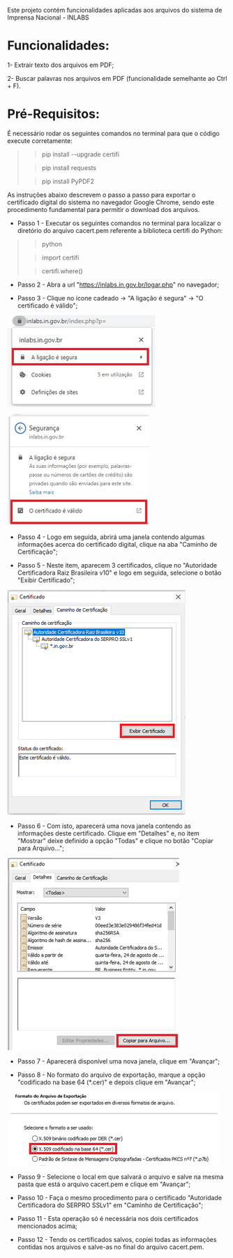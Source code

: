Este projeto contém funcionalidades aplicadas aos arquivos do sistema de Imprensa Nacional - INLABS

# __Funcionalidades__:

1- Extrair texto dos arquivos em PDF;

2- Buscar palavras nos arquivos em PDF (funcionalidade semelhante ao Ctrl + F).

# __Pré-Requisitos__:

É necessário rodar os seguintes comandos no terminal para que o código execute corretamente: 
>>pip install --upgrade certifi
>
>>pip install requests
>
>>pip install PyPDF2

As instruções abaixo descrevem o passo a passo para exportar o certificado digital do sistema no navegador Google Chrome, 
sendo este procedimento fundamental para permitir o download dos arquivos.

* Passo 1 - Executar os seguintes comandos no terminal para localizar o diretório do arquivo cacert.pem referente a
biblioteca certifi do Python:

>>python
>
>>import certifi
>
>>certifi.where()

* Passo 2 - Abra a url "https://inlabs.in.gov.br/logar.php" no navegador;

* Passo 3 - Clique no ícone cadeado -> "A ligação é segura" -> "O certificado é válido";
  
![Alt text](imagens/Imagem1.jpg)

![Alt text](imagens/Imagem2.jpg)

* Passo 4 - Logo em seguida, abrirá uma janela contendo algumas informações acerca do certificado digital,
clique na aba "Caminho de Certificação";

* Passo 5 - Neste item, aparecem 3 certificados, clique no "Autoridade Certificadora Raiz Brasileira v10" e logo em seguida, 
selecione o botão "Exibir Certificado";

![Alt text](imagens/Imagem3.png)

* Passo 6 - Com isto, aparecerá uma nova janela contendo as informações deste certificado. Clique em "Detalhes" e, no item 
"Mostrar" deixe definido a opção "Todas" e clique no botão "Copiar para Arquivo...";

![Alt text](imagens/Imagem4.jpg)

* Passo 7 - Aparecerá disponível uma nova janela, clique em "Avançar";

* Passo 8 - No formato do arquivo de exportação, marque a opção "codificado na base 64 (*.cer)" e depois clique em 
"Avançar";

![Alt text](imagens/Imagem5.jpg)

* Passo 9 - Selecione o local em que salvará o arquivo e salve na mesma pasta que está o arquivo cacert.pem e clique em 
"Avançar";

* Passo 10 - Faça o mesmo procedimento para o certificado "Autoridade Certificadora do SERPRO SSLv1" em "Caminho de
Certificação";

* Passo 11 - Esta operação só é necessária nos dois certificados mencionados acima;

* Passo 12 - Tendo os certificados salvos, copiei todas as informações contidas nos arquivos e salve-as no final do arquivo
cacert.pem.